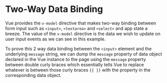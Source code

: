 # Two-Way Data Binding

Vue provides the `v-model` directive that makes two-way binding between form input such as `<input>`, `<textarea>` and `<select>` and app state a breeze. The value of the `v-model` directive is the data we wish to update on user input events as we can see in this example.

To prove this 2 way data binding between the `<input>` element and the underlying `message` string, we can dump the `message` property of data object declared in the Vue instance to the page using the `message` property between double curly braces which essentially tells Vue to replace whatever is between those curly braces `{{ }}` with the property in the corresponding data object.